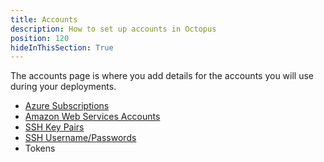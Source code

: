 ```yaml
---
title: Accounts
description: How to set up accounts in Octopus
position: 120
hideInThisSection: True
---
```


The accounts page is where you add details for the accounts you will use during your deployments.

- [Azure Subscriptions](/docs/infrastructure/accounts/azure/index.md)
- [Amazon Web Services Accounts](/docs/infrastructure/accounts/aws/index.md)
- [SSH Key Pairs](/docs/infrastructure/accounts/ssh-key-pair.md)
- [SSH Username/Passwords](/docs/infrastructure/accounts/ssh-key-pair.md)
- Tokens
